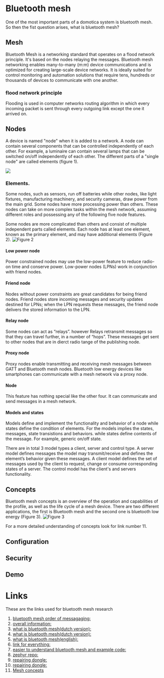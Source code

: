 # Bluetooth mesh
One of the most important parts of a domotica system is bluetooth mesh. So then the fist question arises, what is bluetooth mesh?

## Mesh
Bluetooth Mesh is a networking standard that operates on a flood network principle. It's based on the nodes relaying the messages. Bluetooth mesh networking enables many-to-many (m:m) device communications and is optimized for creating large-scale device networks. It is ideally suited for control monitoring and automation solutions that require tens, hundreds or thousands of devices to communicate with one another.

### flood network principle
Flooding is used in computer networks routing algorithm in which every incoming packet is sent through every outgoing link except the one it arrived on.

## Nodes 
A device is named "node" when it is added to a network. A node can contain several components that can be controlled independently of each other. For example, a luminaire can contain several lamps that can be switched on/off independently of each other. The different parts of a "single node" are called elements (figure 1).

![](/img/nodeMeshNetwork.PNG)

### Elements.
Some nodes, such as sensors, run off batteries while other nodes, like light fixtures, manufacturing machinery, and security cameras, draw power from the main grid. Some nodes have more processing power than others. These nodes can take on more complex tasks within the mesh network, assuming different roles and possessing any of the following five node features.

Some nodes are more complicated than others and consist of multiple independent parts called elements. Each node has at least one element, known as the primary element, and may have additional elements (Figure 2).
![Figure 2](/img/nodeCompesition.PNG "Figure 2")

#### Low power node
Power constrained nodes may use the low-power feature to reduce radio-on time and conserve power. Low-power nodes (LPNs) work in conjunction with friend nodes.
#### Friend node
Nodes without power constraints are great candidates for being friend nodes. Friend nodes store incoming messages and security updates destined for LPNs; when the LPN requests these messages, the friend node delivers the stored information to the LPN.
#### Relay node
Some nodes can act as “relays”. however Relays retransmit messages so that they
can travel further, in a number of “hops”. These messages get sent to other nodes that are in dierct radio tange of the publishing node.
#### Proxy node
Proxy nodes enable transmitting and receiving mesh messages between GATT and Bluetooth mesh nodes. Bluetooth low energy devices like smartphones can communicate with a mesh network via a proxy node.
#### Node
This feature has nothing special like the other four. It can communicate and send messages in a mesh network.



#### Models and states
Models define and implement the functionality and behavior of a node while states define the condition of elements. For the models implies the states, messages, state transistions and behaviors. while states define contents of the message. For example, generic on/off state.

There are in total 3 model types a client, server and control type. A server model defines messages the model may transmit/receive and defines the element’s behavior given these messages. A client model defines the set of messages used by the client to request, change or consume corresponding states of a server. The control model has the client's and servers functionality.

## Concepts
Bluetooth mesh concepts is an overview of the operation and capabilities of the profile, as well as the life cycle of a mesh device. There are two different applications, the first is Bluetooth mesh and the second one  is bluetooth low energy (Figure 3).
![Figure 3](/img/relationsApplications.PNG)

For a more detailed understanding of concepts look for link number 11.


## Configuration

## Security

## Demo

# Links
These are the links used for bluetooth mesh research
1. [bluetooth mesh order of messagaging:](https://developer.nordicsemi.com/nRF_Connect_SDK/doc/latest/nrf/ug_bt_mesh_architecture.html)
2. [overall information:](https://www.bluetooth.com/learn-about-bluetooth/recent-enhancements/mesh/)
3. [what is bluetooth mesh(dutch version):](https://www.mokoblue.com/nl/what-is-bluetooth-mesh/)
4. [what is bluetooth mesh(dutch version):](https://www.intellicht.org/sturing/draadloos/bluetooth-mesh/)
5. [what is bluetooth mesh(english):](https://en.wikipedia.org/wiki/Bluetooth_mesh_networking)
6. [link for everything:](https://www.bluetooth.com/bluetooth-resources/bluetooth-mesh-developer-study-guide/)
7. [easier to understand bluetooth mesh and example code:](https://events19.linuxfoundation.org/wp-content/uploads/2017/12/Bluetooth-Mesh-and-Zephyr-V1.0_Martin-Wooley.pdf)
8. [zephyr repo:](https://github.com/zephyrproject-rtos/zephyr)
9. [repairing dongle:](https://devzone.nordicsemi.com/guides/short-range-guides/b/getting-started/posts/nrf52840-dongle-programming-tutorial)
10. [repairing dongle:](https://devzone.nordicsemi.com/f/nordic-q-a/40924/how-can-i-restore-the-original-bootloader-of-a-pca10059)
11. [Mesh concepts](https://developer.nordicsemi.com/nRF_Connect_SDK/doc/latest/nrf/ug_bt_mesh_concepts.html#mesh-concepts)